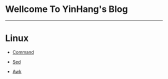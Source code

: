 ﻿# **Wellcome To YinHang's Blog**
---
# **Linux**

+ [Command](https://github.com/xiaoniuxiangqianchong/bigdata)

+ [Sed](https://github.com/xiaoniuxiangqianchong/bigdata/blob/master/Sed.md)	

+ [Awk](https://github.com/xiaoniuxiangqianchong/bigdata/blob/master/Awk.md)